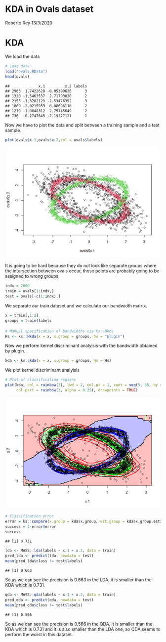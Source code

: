 KDA in Ovals dataset
================
Roberto Rey
13/3/2020

# KDA

We load the data

``` r
# Load data
load("ovals.RData")
head(ovals)
```

    ##             x.1         x.2 labels
    ## 2963  1.7422628 -0.05399626      3
    ## 1320 -1.5463537  2.71793820      2
    ## 2155 -1.3282129 -2.53476352      3
    ## 1869 -2.0215933  0.88696110      2
    ## 1219 -1.0848312  2.75145649      2
    ## 736  -0.2747645 -2.19227121      1

Now we have to plot the data and split between a training sample and a
test sample.

``` r
plot(ovals$x.1,ovals$x.2,col = ovals$labels)
```

![](KDA_files/figure-gfm/unnamed-chunk-2-1.png)<!-- -->

It is going to be hard because they do not look like separate groups
where the intersection between ovals occur, those points are probably
going to be assigned to wrong groups.

``` r
indx = 2000
train = ovals[1:indx,]
test = ovals[-c(1:indx),]
```

We separate our train dataset and we calculate our bandwidth matrix.

``` r
x = train[,1:2]
groups = train$labels

# Manual specification of bandwidths via ks::Hkda
Hs <- ks::Hkda(x = x, x.group = groups, bw = "plugin")
```

Now we perform kernel discriminant analyisis with the bandwidth obtained
by plugin.

``` r
kda <- ks::kda(x = x, x.group = groups, Hs = Hs)
```

We plot kernel discriminant analyisis

``` r
# Plot of classification regions
plot(kda, col = rainbow(3), lwd = 2, col.pt = 1, cont = seq(5, 85, by = 20),
     col.part = rainbow(3, alpha = 0.25), drawpoints = TRUE)
```

![](KDA_files/figure-gfm/unnamed-chunk-6-1.png)<!-- -->

``` r
# Classification error
error = ks::compare(x.group = kda$x.group, est.group = kda$x.group.estimate)
success = 1-error$error
success
```

    ## [1] 0.731

``` r
lda <- MASS::lda(labels ~ x.1 + x.2, data = train)
pred_lda <- predict(lda, newdata = test)
mean(pred_lda$class != test$labels)
```

    ## [1] 0.663

So as we can see the precision is 0.663 in the LDA, it is smaller than
the KDA which is 0.731.

``` r
qda <- MASS::qda(labels ~ x.1 + x.2, data = train)
pred_qda <- predict(qda, newdata = test)
mean(pred_qda$class != test$labels)
```

    ## [1] 0.566

So as we can see the precision is 0.566 in the QDA, it is smaller than
the KDA which is 0.731 and it is also smaller than the LDA one, so QDA
seems to perform the worst in this dataset.
